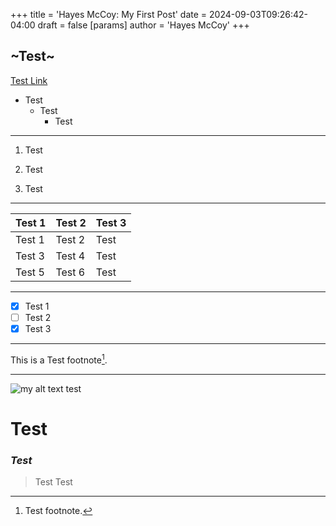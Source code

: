 +++
title = 'Hayes McCoy: My First Post'
date = 2024-09-03T09:26:42-04:00
draft = false
[params]
	author = 'Hayes McCoy'
+++

## ~Test~

[Test Link](https://makewithhugo.com/markdown-basics/)



+ Test
	- Test
		* Test
		
---

1. Test

1. Test

1. Test

---

| Test 1   | Test 2   | Test 3  |
|----------|----------|---------|
| Test 1   | Test 2   |	Test	|
| Test 3   | Test 4   |	Test	|
| Test 5   | Test 6	  |	Test	|

---

- [x] Test 1
- [ ] Test 2
- [x] Test 3

---

This is a Test footnote[^1].

[^1]: Test footnote.


---

![my alt text test](/posts/test.jpg)

# Test

### *Test*


> Test Test


